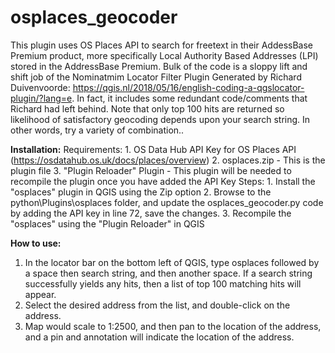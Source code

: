 # osplaces_geocoder
This plugin uses OS Places API to search for freetext in their AddessBase Premium product, more specifically Local Authority Based Addresses (LPI) stored in the AddressBase Premium. 
Bulk of the code is a sloppy lift and shift job of the Nominatmim Locator Filter Plugin Generated by Richard Duivenvoorde: https://qgis.nl/2018/05/16/english-coding-a-qgslocator-plugin/?lang=e. 
In fact, it includes some redundant code/comments that Richard had left behind. Note that only top 100 hits are returned so likelihood of satisfactory geocoding depends upon your search string. In other words, try a variety of combination..

**Installation:**
  Requirements:
    1. OS Data Hub API Key for OS Places API (https://osdatahub.os.uk/docs/places/overview)
    2. osplaces.zip - This is the plugin file
    3. "Plugin Reloader" Plugin - This plugin will be needed to recompile the plugin once you have added the API Key
   Steps:
    1. Install the "osplaces" plugin in QGIS using the Zip option
    2. Browse to the python\Plugins\osplaces folder, and update the osplaces_geocoder.py code by adding the API key in line 72, save the changes.
    3. Recompile the "osplaces" using the "Plugin Reloader" in QGIS

**How to use:**
1. In the locator bar on the bottom left of QGIS, type osplaces followed by a space then search string, and then another space. If a search string successfully yields any hits, then a list of top 100 matching hits will appear. 
2. Select the desired address from the list, and double-click on the address.
3. Map would scale to 1:2500, and then pan to the location of the address, and a pin and annotation will indicate the location of the address.
